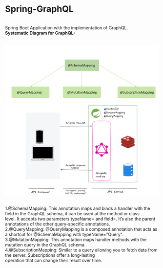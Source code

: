 # Spring-GraphQL</br>
</br>
Spring Boot Application with the implementation of GraphQL.<br/>
<b>Systematic Diagram for GraphQL:</b></br>
</br>




![](images/graphql.png)
![](images/GraphQL_spring-1-1536x922.png)
</br>

</br>
1.@SchemaMapping: This annotation maps and binds a handler with the field in the GraphQL schema, it can be used at the method or class</br> level.
It accepts two parameters typeName= and field=. It’s also the parent annotations of the other query-specific annotations.</br>
2.@QueryMapping: @QueryMapping is a composed annotation that acts as a shortcut for @SchemaMapping with typeName="Query".</br>
3.@MutationMapping: This annotation maps handler methods with the mutation query in the GraphQL schema.<br/>
4.@SubscriptionMapping: Similar to a query allowing you to fetch data from the server. Subscriptions offer a long-lasting</br>
operation that can change their result over time.

